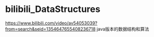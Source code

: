 # bilibili_DataStructures
https://www.bilibili.com/video/av54053039?from=search&seid=1354647655408236718
java版本的数据结构和算法
